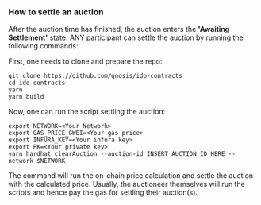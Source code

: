 ### How to settle an auction 

After the auction time has finished, the auction enters the **'Awaiting Settlement'** state. 
ANY participant can settle the auction by running the following commands:

First, one needs to clone and prepare the repo:

```
git clone https://github.com/gnosis/ido-contracts
cd ido-contracts
yarn
yarn build
```

Now, one can run the script settling the auction:

```
export NETWORK=<Your Network>
export GAS_PRICE_GWEI=<Your gas price>
export INFURA_KEY=<Your infura key>
export PK=<Your private key>
yarn hardhat clearAuction --auction-id INSERT_AUCTION_ID_HERE --network $NETWORK
```

The command will run the on-chain price calculation and settle the auction with the calculated price. Usually, the auctioneer themselves will run the scripts and hence pay the gas for settling their auction(s).
